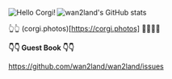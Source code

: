 <img src="https://corgi.photos/195/195" alt="Hello Corgi!" align="left" /> ![wan2land's GitHub stats](https://github-readme-stats.vercel.app/api?username=wan2land)

👆👆 (corgi.photos)[https://corgi.photos] 🙋‍♂️🙋‍♂️

**👇👇 Guest Book 👇👇**

https://github.com/wan2land/wan2land/issues
